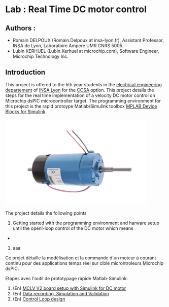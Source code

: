 # Lab : Real Time DC motor control

## Authors : 
- Romain DELPOUX (Romain.Delpoux at insa-lyon.fr), Assistant Professor, INSA de Lyon, Laboratoire Ampere UMR CNRS 5005.
- Lubin KERHUEL (Lubin.Kerhuel at microchip.com), Software Engineer, Microchip Technology Inc.

## Introduction
This project is offered to the 5th year students in the [electrical engineering departement][GE] of [INSA Lyon][INSA] for the [CCSA][CCSA] option. This project details the steps for the real time implementation of a velocity DC motor control on Microchip dsPIC microcontroller target. The programming environment for this project is the rapid protoype Matlab/Simulink toolbox [MPLAB Device Blocks for Simulink][SimulinkMicrochip].

![fig:MotorPravalux] 

The project details the following points 
1. Getting started with the programming environment and harware setup until the openl-loop control of the DC motor which means
- 
1. aaa

Ce projet détaille la modélisation et la commande d'un moteur à courant continu 
pour des applications temps réel sur cible microntroleurs Microchip dsPIC.  



Etapes avec l'outil de prototypage rapide Matlab-Simulink:

1. (En) [MCLV V2 board setup with Simulink for DC motor][Hardware_setup]
1. (En) [Data recording, Simulation and Validation][DataLog_And_Simulation]
1. (En) [Control Loop design][Control_Loop]









[GE]: http://ge.insa-lyon.fr
[INSA]: http://www.insa-lyon.fr
[CCSA]: http://ge-option5a.insa-lyon.fr/content/ccsa-commande-de-convertisseurs-et-de-systemes-dactionnement
[SimulinkMicrochip]:https://www.microchip.com/DevelopmentTools/ProductDetails/sw007023#utm_source=MicroSolutions&utm_medium=Link&utm_term=FY16Q4&utm_content=DevTools&utm_campaign=Article
[Hardware_setup]: ./Experimentations/01_Hardware_setup/ "Simulink Model, picgui script to visualise data"
[DataLog_And_Simulation]: ./Experimentations/05_Log_Model_And_Simulation/ "Log data and reuse in simulation"
[Control_Loop]: ./Experimentations/10_Control_Loop/ "Control loop"


[fig:MotorPravalux]: ./Experimentations/05_Log_Model_And_Simulation/MotorPravalux.png "Motor Pravalux"
